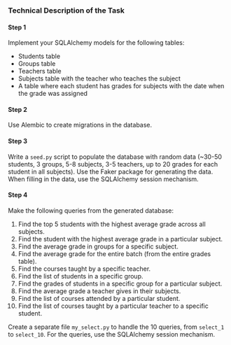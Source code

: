### Technical Description of the Task

#### Step 1

Implement your SQLAlchemy models for the following tables:

- Students table
- Groups table
- Teachers table
- Subjects table with the teacher who teaches the subject
- A table where each student has grades for subjects with the date when the grade was assigned

#### Step 2

Use Alembic to create migrations in the database.

#### Step 3

Write a `seed.py` script to populate the database with random data (~30-50 students, 3 groups, 5-8 subjects, 3-5 teachers, up to 20 grades for each student in all subjects). Use the Faker package for generating the data. When filling in the data, use the SQLAlchemy session mechanism.

#### Step 4

Make the following queries from the generated database:

1. Find the top 5 students with the highest average grade across all subjects.
2. Find the student with the highest average grade in a particular subject.
3. Find the average grade in groups for a specific subject.
4. Find the average grade for the entire batch (from the entire grades table).
5. Find the courses taught by a specific teacher.
6. Find the list of students in a specific group.
7. Find the grades of students in a specific group for a particular subject.
8. Find the average grade a teacher gives in their subjects.
9. Find the list of courses attended by a particular student.
10. Find the list of courses taught by a particular teacher to a specific student.

Create a separate file `my_select.py` to handle the 10 queries, from `select_1` to `select_10`. For the queries, use the SQLAlchemy session mechanism.
